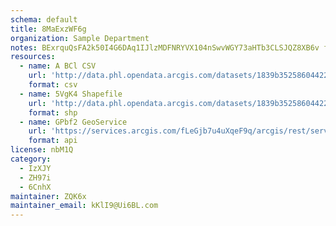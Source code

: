 ```yaml
---
schema: default
title: 8MaExzWF6g 
organization: Sample Department 
notes: BExrquQsFA2k50I4G6DAq1IJlzMDFNRYVX104nSwvWGY73aHTb3CLSJQZ8XB6v fNtKMwueHh9n maLKx5eEZWjm29cipyzRUsOV 
resources:
  - name: A BCl CSV
    url: 'http://data.phl.opendata.arcgis.com/datasets/1839b35258604422b0b520cbb668df0d_0.csv'
    format: csv
  - name: 5VgK4 Shapefile
    url: 'http://data.phl.opendata.arcgis.com/datasets/1839b35258604422b0b520cbb668df0d_0.zip'
    format: shp
  - name: GPbf2 GeoService
    url: 'https://services.arcgis.com/fLeGjb7u4uXqeF9q/arcgis/rest/services/Air_Monitoring_Stations/FeatureServer/0/query'
    format: api
license: nbM1Q 
category:
  - IzXJY 
  - ZH97i 
  - 6CnhX 
maintainer: ZQK6x  
maintainer_email: kKlI9@Ui6BL.com
---
```

